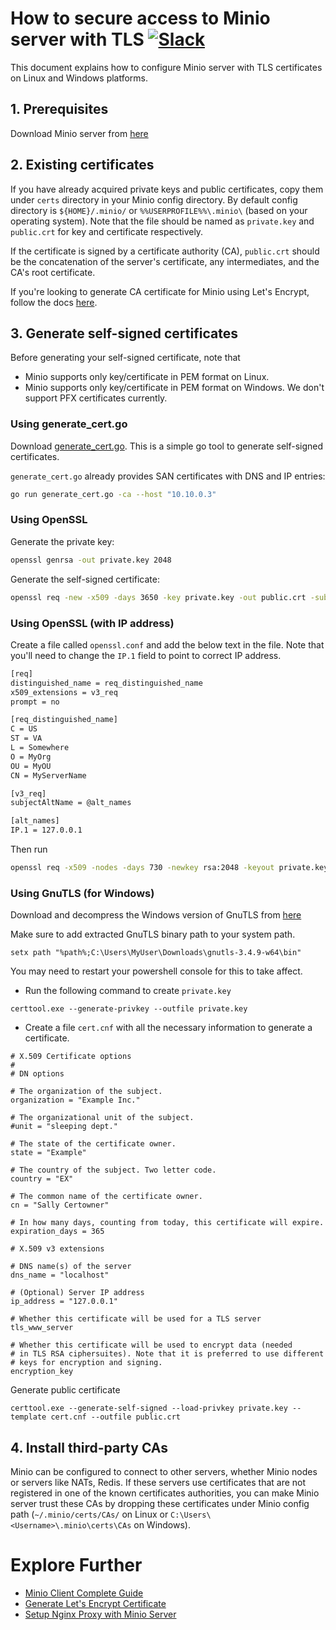 # How to secure access to Minio server with TLS [![Slack](https://slack.minio.io/slack?type=svg)](https://slack.minio.io)

This document explains how to configure Minio server with TLS certificates on Linux and Windows platforms.

## 1. Prerequisites

Download Minio server from [here](https://docs.minio.io/docs/minio-quickstart-guide)

## 2. Existing certificates

If you have already acquired private keys and public certificates, copy them under `certs` directory in your Minio config directory. By default config directory is `${HOME}/.minio/` or `%%USERPROFILE%%\.minio\` (based on your operating system). Note that the file should be named as `private.key` and `public.crt` for key and certificate respectively.

If the certificate is signed by a certificate authority (CA), `public.crt` should be the concatenation of the server's certificate, any intermediates, and the CA's root certificate.

If you're looking to generate CA certificate for Minio using Let's Encrypt, follow the docs [here](https://docs.minio.io/docs/generate-let-s-encypt-certificate-using-concert-for-minio).

## 3. Generate self-signed certificates

Before generating your self-signed certificate, note that

- Minio supports only key/certificate in PEM format on Linux.
- Minio supports only key/certificate in PEM format on Windows. We don't support PFX certificates currently.

### Using generate_cert.go

Download [generate_cert.go](https://golang.org/src/crypto/tls/generate_cert.go?m=text). This is a simple go tool to generate self-signed certificates.

`generate_cert.go` already provides SAN certificates with DNS and IP entries:

```sh
go run generate_cert.go -ca --host "10.10.0.3"
```

### Using OpenSSL

Generate the private key:

```sh
openssl genrsa -out private.key 2048
```

Generate the self-signed certificate:

```sh
openssl req -new -x509 -days 3650 -key private.key -out public.crt -subj "/C=US/ST=state/L=location/O=organization/CN=domain"
```

### Using OpenSSL (with IP address)

Create a file called `openssl.conf` and add the below text in the file. Note that you'll need to change the `IP.1` field to point to correct IP address.

```sh
[req]
distinguished_name = req_distinguished_name
x509_extensions = v3_req
prompt = no

[req_distinguished_name]
C = US
ST = VA
L = Somewhere
O = MyOrg
OU = MyOU
CN = MyServerName

[v3_req]
subjectAltName = @alt_names

[alt_names]
IP.1 = 127.0.0.1
```

Then run

```sh
openssl req -x509 -nodes -days 730 -newkey rsa:2048 -keyout private.key -out public.crt -config openssl.conf
```

### Using GnuTLS (for Windows)

Download and decompress the Windows version of GnuTLS from [here](http://www.gnutls.org/download.html)

Make sure to add extracted GnuTLS binary path to your system path.

```
setx path "%path%;C:\Users\MyUser\Downloads\gnutls-3.4.9-w64\bin"
```

You may need to restart your powershell console for this to take affect.

- Run the following command to create `private.key`

```
certtool.exe --generate-privkey --outfile private.key
```

- Create a file `cert.cnf` with all the necessary information to generate a certificate.

```
# X.509 Certificate options
#
# DN options

# The organization of the subject.
organization = "Example Inc."

# The organizational unit of the subject.
#unit = "sleeping dept."

# The state of the certificate owner.
state = "Example"

# The country of the subject. Two letter code.
country = "EX"

# The common name of the certificate owner.
cn = "Sally Certowner"

# In how many days, counting from today, this certificate will expire.
expiration_days = 365

# X.509 v3 extensions

# DNS name(s) of the server
dns_name = "localhost"

# (Optional) Server IP address
ip_address = "127.0.0.1"

# Whether this certificate will be used for a TLS server
tls_www_server

# Whether this certificate will be used to encrypt data (needed
# in TLS RSA ciphersuites). Note that it is preferred to use different
# keys for encryption and signing.
encryption_key
```

Generate public certificate

```
certtool.exe --generate-self-signed --load-privkey private.key --template cert.cnf --outfile public.crt
```

## 4. Install third-party CAs

Minio can be configured to connect to other servers, whether Minio nodes or servers like NATs, Redis. If these servers use certificates that are not registered in one of the known certificates authorities, you can make Minio server trust these CAs by dropping these certificates under Minio config path (`~/.minio/certs/CAs/` on Linux or `C:\Users\<Username>\.minio\certs\CAs` on Windows).

# Explore Further
* [Minio Client Complete Guide](https://docs.minio.io/docs/minio-client-complete-guide)
* [Generate Let's Encrypt Certificate](https://docs.minio.io/docs/generate-let-s-encypt-certificate-using-concert-for-minio)
* [Setup Nginx Proxy with Minio Server](https://docs.minio.io/docs/setup-nginx-proxy-with-minio)
